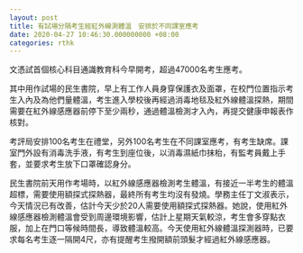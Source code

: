 ```yaml
---
layout: post
title: 有試場分隔考生經紅外線測體溫　安排於不同課室應考
date: 2020-04-27 10:46:30.000000000 +08:00
categories: rthk
---
```


文憑試首個核心科目通識教育科今早開考，超過47000名考生應考。

其中用作試場的民生書院，早上有工作人員身穿保護衣及面罩，在校門位置指示考生入內及為他們量體溫，考生進入學校後再經過消毒地毯及紅外線體溫探熱，期間需要在紅外線感應器前停下至少兩秒，通過體溫檢測才入內，再提交健康申報表作核對。

考評局安排100名考生在禮堂，另外100名考生在不同課室應考，有考生缺席。課室門外設有消毒洗手液，有考生到座位後，以消毒濕紙巾抹枱，有監考員戴上手套，並要求考生放下口罩確認身分。

民生書院前天用作考場時，以紅外線感應器檢測考生體溫，有接近一半考生的體溫超標，需要使用額探式探熱器，最終所有考生均沒有發燒。學務主任丁文淑表示，今天情況已有改善，估計今天少於20人需要使用額探式探熱器。她說，使用紅外線感應器檢測體溫會受到周邊環境影響，估計上星期天氣較涼，考生會多穿點衣服，加上在門口等候時間長，導致體溫較高。今天使用紅外線體溫探測器時，已要求每名考生逐一隔開4尺，亦有提醒考生撥開額前頭髮才經過紅外線感應器。
